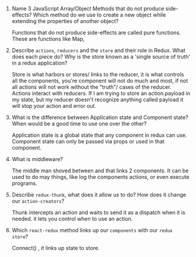 1.  Name 3 JavaScript Array/Object Methods that do not produce side-effects? Which method do we use to create a new object while extending the properties of another object?

    Functions that do not produce side-effects are called pure functions. These are functions like Map, 

1.  Describe `actions`, `reducers` and the `store` and their role in Redux. What does each piece do? Why is the store known as a 'single source of truth' in a redux application?

    Store is what harbors or stores/ links to the reducer, it is what controls all the components, you're component will not do much and most, if not all actions will not work without the "truth"/ cases of the reducer. Actions interact with reducers. If I am trying to store an action.payload in my state, but my reducer doesn't recognize anything called payload it will stop your action and error out. 


1.  What is the difference between Application state and Component state? When would be a good time to use one over the other?

    Application state is a global state that any component in redux can use. Component state can only be passed via props or used in that component.
    
1.  What is middleware?

    The middle man shoved between and that links 2 components. It can be used to do may things, like log the components actions, or even execute programs.


1.  Describe `redux-thunk`, what does it allow us to do? How does it change our `action-creators`?

    Thunk intercepts an action and waits to send it as a dispatch when it is needed. it lets you control when to use an action.
    

1.  Which `react-redux` method links up our `components` with our `redux store`?

    Connect() , it links up state to store.
